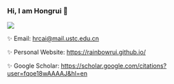 ### Hi, I am Hongrui 👋

![](https://github-readme-stats.vercel.app/api?username=RainbowRui&show_icons=true&count_private=true&theme=solarized-light)
<!-- ![](https://github-readme-stats.vercel.app/api/top-langs/?username=RainbowRui&theme=solarized-light&hide=javascript,html,css) -->

✨ Email: hrcai@mail.ustc.edu.cn

✨ Personal Website: https://rainbowrui.github.io/

✨ Google Scholar: https://scholar.google.com/citations?user=fqoe18wAAAAJ&hl=en
